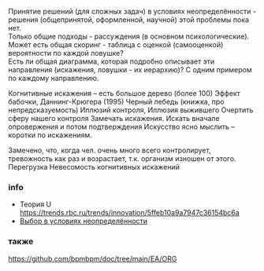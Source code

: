 Принятие решений (для сложных задач) в условиях неопределённости - решения (общепринятой, оформленной, научной) этой проблемы пока нет.  
Только общие подходы - рассуждения (в основном психологические). Может есть общая скоринг - таблица с оценкой (самооценкой) вероятности по каждой ловушке?  
Есть ли общая диаграмма, которая подробно описывает эти направления (искажения, ловушки - их иерархию)? С одним примером по каждому направлению. 

Когнитивные искажения – есть большое дерево (более 100)
Эффект бабочки, Даннинг-Крюгера (1995) Черный лебедь (книжка, про непредсказуемость)
Иллюзий контроля, Иллюзия выжившего 
Очертить сферу нашего контроля
Замечать искажения. Искать вначале опровержения и потом подтверждения 
Искусство ясно мыслить – коротки по искажениям.

Замечено, что, когда чел. очень много всего контролирует, тревожность как раз и возрастает, т.к. организм изношен от этого.
Перегрузка
Невесомость когнитивных искажений

### info
- Теория U https://trends.rbc.ru/trends/innovation/5ffeb10a9a7947c36154bc6a
- [Выбор в условиях неопределённости](https://ru.wikipedia.org/wiki/%D0%A2%D0%B5%D0%BE%D1%80%D0%B8%D1%8F_%D0%BF%D1%80%D0%B8%D0%BD%D1%8F%D1%82%D0%B8%D1%8F_%D1%80%D0%B5%D1%88%D0%B5%D0%BD%D0%B8%D0%B9)
### также
https://github.com/bpmbpm/doc/tree/main/EA/ORG
